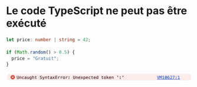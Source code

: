 # Le code TypeScript ne peut pas être exécuté

```ts
let price: number | string = 42;

if (Math.random() > 0.5) {
  price = "Gratuit";
}
```

![syntax-error](../images/invalid-syntax.png)
